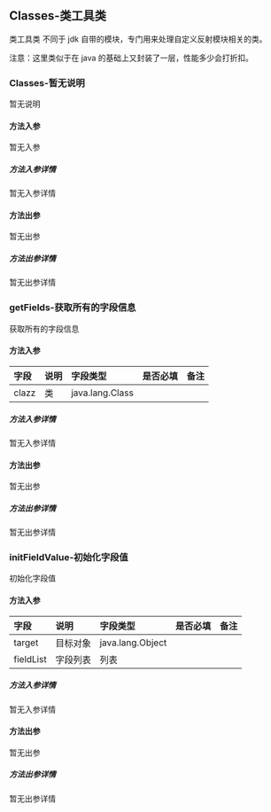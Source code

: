 ## Classes-类工具类

类工具类
不同于 jdk 自带的模块，专门用来处理自定义反射模块相关的类。

注意：这里类似于在 java 的基础上又封装了一层，性能多少会打折扣。

### Classes-暂无说明

暂无说明

#### 方法入参

暂无入参

##### 方法入参详情

暂无入参详情

#### 方法出参

暂无出参

##### 方法出参详情

暂无出参详情

### getFields-获取所有的字段信息

获取所有的字段信息

#### 方法入参

| 字段 | 说明 | 字段类型 | 是否必填 | 备注 |
|:---|:---|:---|:---|:----|
| clazz | 类 | java.lang.Class |  |  |

##### 方法入参详情

暂无入参详情

#### 方法出参

暂无出参

##### 方法出参详情

暂无出参详情

### initFieldValue-初始化字段值

初始化字段值

#### 方法入参

| 字段 | 说明 | 字段类型 | 是否必填 | 备注 |
|:---|:---|:---|:---|:----|
| target | 目标对象 | java.lang.Object |  |  |
| fieldList | 字段列表 | 列表 |  |  |

##### 方法入参详情

暂无入参详情

#### 方法出参

暂无出参

##### 方法出参详情

暂无出参详情




